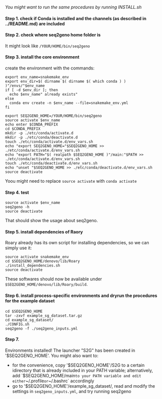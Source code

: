 _You might want to run the same procedures by running INSTALL.sh_

#### Step 1. check if Conda is installed and the channels (as described in ../README.md) are included 
#### Step 2. check where seq2geno home folder is
It might look like `/YOUR/HOME/bin/seq2geno`

#### Step 3. install the core environment
create the environment with the commands:
```
export env_name=snakemake_env
export env_dir=$( dirname $( dirname $( which conda ) ) )"/envs/"$env_name
if [ -d $env_dir ]; then
  echo $env_name" already exists"
else
  conda env create -n $env_name --file=snakemake_env.yml
fi

export SEQ2GENO_HOME=/YOUR/HOME/bin/seq2geno
source activate $env_name
echo enter $CONDA_PREFIX
cd $CONDA_PREFIX
mkdir -p ./etc/conda/activate.d
mkdir -p ./etc/conda/deactivate.d
touch ./etc/conda/activate.d/env_vars.sh
echo "export SEQ2GENO_HOME="$SEQ2GENO_HOME >> ./etc/conda/activate.d/env_vars.sh
echo "export PATH="$( realpath $SEQ2GENO_HOME )"/main:"$PATH >> ./etc/conda/activate.d/env_vars.sh
touch ./etc/conda/deactivate.d/env_vars.sh
echo "unset "$SEQ2GENO_HOME >> ./etc/conda/deactivate.d/env_vars.sh
source deactivate
```
Yoou might need to replace `source activate` with `conda activate` 

#### Step 4. test 
```
source activate $env_name
seq2geno -h
source deactivate
```
That should show the usage about seq2geno.

#### Step 5. install dependencies of Raory 
Roary already has its own script for installing dependencies, so we can simply use it:
```
source activate snakemake_env
cd $SEQ2GENO_HOME/denovo/lib/Roary
./install_dependencies.sh
source deactivate
```
These softwares should now be available under `$SEQ2GENO_HOME/denovo/lib/Roary/build`.

#### Step 6. install process-specific environments and dryrun the procedures for the example dataset
```
cd $SEQ2GENO_HOME
tar -zxvf example_sg_dataset.tar.gz 
cd example_sg_dataset/
./CONFIG.sh
seq2geno -f ./seq2geno_inputs.yml
```

#### Step 7. 

Environments installed! The launcher "S2G" has been created in '$SEQ2GENO_HOME'. You might also want to: 
- for the convenience, copy '$SEQ2GENO_HOME'/S2G to a certain idirectory that is already included in your PATH variable; alternatively, add `$SEQ2GENO_HOME/main` to your PATH variable and edit either `~/.profile` or `~/.bashrc` accordingly
- go to '$SEQ2GENO_HOME'/example_sg_dataset/, read and modify the settings in `seq2geno_inputs.yml`, and try running seq2geno 
